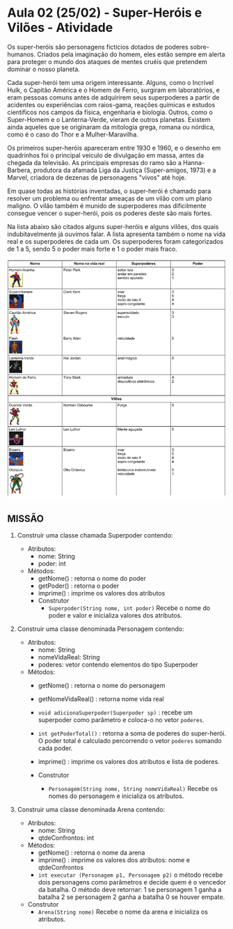 # Aula 02 (25/02) - Super-Heróis e Vilões - Atividade

Os super-heróis são personagens fictícios dotados de poderes sobre-humanos. Criados pela imaginação do homem, eles estão sempre em alerta para proteger o mundo dos ataques de mentes cruéis que pretendem dominar o nosso planeta. 

Cada super-herói tem uma origem interessante. Alguns, como o Incrível Hulk, o Capitão América e o Homem de Ferro, surgiram em laboratórios, e eram pessoas comuns antes de adquirirem seus superpoderes a partir de acidentes ou experiências com raios-gama, reações químicas e estudos científicos nos campos da física, engenharia e biologia. Outros, como o Super-Homem e o Lanterna-Verde, vieram de outros planetas. Existem ainda aqueles que se originaram da mitologia grega, romana ou nórdica, como é o caso do Thor e a Mulher-Maravilha. 

Os primeiros super-heróis apareceram entre 1930 e 1960, e o desenho em quadrinhos foi o principal veículo de divulgação em massa, antes da chegada da televisão. As principais empresas do ramo são a Hanna-Barbera, produtora da afamada Liga da Justiça (Super-amigos, 1973) e a Marvel, criadora de dezenas de personagens "vivos" até hoje.

Em quase todas as histórias inventadas, o super-herói é chamado para resolver um problema ou enfrentar ameaças de um vilão com um plano maligno. O vilão também é munido de superpoderes mas dificilmente consegue vencer o super-herói, pois os poderes deste são mais fortes.

Na lista abaixo são citados alguns super-heróis e alguns vilões, dos quais indubitavelmente já ouvimos falar. A lista apresenta também o nome na vida real e os superpoderes de cada um. Os superpoderes foram categorizados de 1 a 5, sendo 5 o poder mais forte e 1 o poder mais fraco.

![](./superherois.png)

## MISSÃO

1. Construir uma classe chamada Superpoder contendo: 
   - Atributos: 
     - nome: String
     - poder: int
   - Métodos:
     - getNome() : retorna o nome do poder
     - getPoder() : retorna o poder
     - imprime() : imprime os valores dos atributos
     - Construtor
        - ```Superpoder(String nome, int poder)``` 
        Recebe o nome do poder e valor e inicializa valores dos atributos.
  
2. Construir uma classe denominada Personagem contendo:
   - Atributos: 
     - nome: String
     - nomeVidaReal: String
     - poderes: vetor contendo elementos do tipo Superpoder
   - Métodos:
     - getNome() : retorna o nome do personagem
     - getNomeVidaReal() : retorna nome vida real
     - ```void adicionaSuperpoder(Superpoder sp)``` : recebe um superpoder como parâmetro
e coloca-o no vetor ```poderes```.
     - ```int getPoderTotal()``` : retorna a soma de poderes do super-herói. O poder total é calculado percorrendo o vetor ```poderes``` somando cada poder.
     - imprime() : imprime os valores dos atributos e lista de poderes.

     - Construtor
        - ```Personagem(String nome, String nomeVidaReal)``` 
        Recebe os nomes do personagem e inicializa os atributos.
   
3. Construir uma classe denominada Arena contendo:
   - Atributos: 
     - nome: String
     - qtdeConfrontos: int
   - Métodos:
     - getNome() : retorna o nome da arena
     - imprime() : imprime os valores dos atributos: nome e qtdeConfrontos
     - ```int executar (Personagem p1, Personagem p2)```
       o método recebe dois personagens como
parâmetros e decide quem é o vencedor da batalha. O método deve retornar:
            1 se personagem 1 ganha a batalha
            2 se personagem 2 ganha a batalha
            0 se houver empate.
   - Construtor
        - ```Arena(String nome)``` 
        Recebe o nome da arena e inicializa os atributos. 